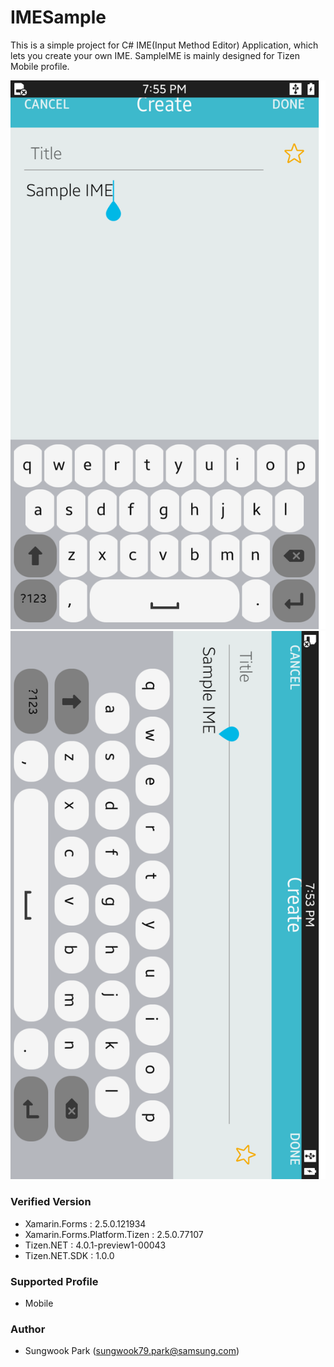 # IMESample
This is a simple project for C# IME(Input Method Editor) Application, which lets you create your own IME.
SampleIME is mainly designed for Tizen Mobile profile.

![PortraitPage](./Screenshots/portrait_ime.png)
![LandscapePage](./Screenshots/landscape_ime.png)


### Verified Version
* Xamarin.Forms : 2.5.0.121934
* Xamarin.Forms.Platform.Tizen : 2.5.0.77107
* Tizen.NET : 4.0.1-preview1-00043
* Tizen.NET.SDK : 1.0.0


### Supported Profile
* Mobile

### Author
* Sungwook Park (sungwook79.park@samsung.com)
